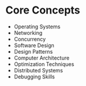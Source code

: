 # Core Concepts
- Operating Systems
- Networking
- Concurrency
- Software Design
- Design Patterns
- Computer Architecture
- Optimization Techniques
- Distributed Systems
- Debugging Skills
